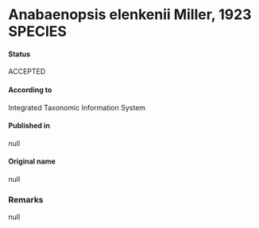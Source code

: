 # Anabaenopsis elenkenii Miller, 1923 SPECIES

#### Status
ACCEPTED

#### According to
Integrated Taxonomic Information System

#### Published in
null

#### Original name
null

### Remarks
null